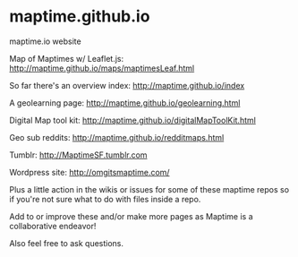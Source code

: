 maptime.github.io
=================

maptime.io website

  Map of Maptimes w/ Leaflet.js: http://maptime.github.io/maps/maptimesLeaf.html

  So far there's an overview index: http://maptime.github.io/index
	
  A geolearning page: http://maptime.github.io/geolearning.html
	
  Digital Map tool kit: http://maptime.github.io/digitalMapToolKit.html
  
  Geo sub reddits: http://maptime.github.io/redditmaps.html
	
  Tumblr:  http://MaptimeSF.tumblr.com
  
  Wordpress site: http://omgitsmaptime.com/ 
  
  Plus a little action in the wikis or issues for some of these maptime repos so if you're not sure what to do with files inside a repo.
	
Add to or improve these and/or make more pages as Maptime is a collaborative endeavor!



Also feel free to ask questions.

